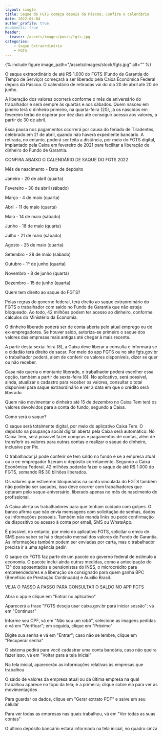 ```yaml
---
layout: single
title: Saque do FGTS começa depois da Páscoa; Confira o calendário
date: 2022-04-04
author_profile: true
#comments: true
header:
  teaser: /assets/images/posts/fgts.jpg
categories: 
    - Saque Extraordinário
    - FGTS
---
```


{% include figure image_path="/assets/images/stock/fgts.jpg" alt=""  %}

O saque extraordinário de até R$ 1.000 do FGTS (Fundo de Garantia do Tempo de Serviço) começará a ser liberado pela Caixa Econômica Federal depois da Páscoa. O calendário de retiradas vai do dia 20 de abril até 20 de junho.

A liberação dos valores ocorrerá conforme o mês de aniversário do trabalhador e será sempre às quartas e aos sábados. Quem nasceu em janeiro terá o dinheiro primeiro, na quarta-feira (20), já os nascidos em fevereiro terão de esperar por dez dias até conseguir acesso aos valores, a partir de 30 de abril.

Essa pausa nos pagamentos ocorrerá por causa do feriado de Tiradentes, celebrado em 21 de abril, quando não haverá expediente bancário. A retirada, no entanto, poderá ser feita a distância, por meio do FGTS digital, implantado pela Caixa em fevereiro de 2021 para facilitar a liberação de dinheiro do Fundo de Garantia.


CONFIRA ABAIXO O CALENDÁRIO DE SAQUE DO FGTS 2022

Mês de nascimento - Data de depósito

Janeiro - 20 de abril (quarta)

Fevereiro - 30 de abril (sábado)

Março - 4 de maio (quarta)

Abril - 11 de maio (quarta)

Maio - 14 de maio (sábado)

Junho - 18 de maio (quarta)

Julho - 21 de maio (sábado)

Agosto - 25 de maio (quarta)

Setembro - 28 de maio (sábado)

Outubro - 1º de junho (quarta)

Novembro - 8 de junho (quarta)

Dezembro - 15 de junho (quarta)

Quem tem direito ao saque do FGTS?


Pelas regras do governo federal, terá direito ao saque extraordinário do FGTS o trabalhador com saldo no Fundo de Garantia que não esteja bloqueado. Ao todo, 42 milhões podem ter acesso ao dinheiro, conforme cálculos do Ministério da Economia.

O dinheiro liberado poderá ser de conta aberta pelo atual emprego ou de ex-empregadores. Se houver saldo, autoriza-se primeiro o saque dos valores das empresas mais antigas até chegar à mais recente.

A partir desta sexta-feira (8), a Caixa deve liberar a consulta e informará se o cidadão terá direito de sacar. Por meio do app FGTS ou no site fgts.gov.br o trabalhador poderá, além de conferir os valores disponíveis, dizer se quer ou não receber.

Casa não queria o montante liberado, o trabalhador poderá escolher essa opção, também a partir de sexta-feira (8). No aplicativo, será possível, ainda, atualizar o cadastro para receber os valores, consultar o total disponível para saque extraordinário e ver a data em que o crédito será liberado.

Quem não movimentar o dinheiro até 15 de dezembro no Caixa Tem terá os valores devolvidos para a conta do fundo, segundo a Caixa.


Como será o saque?

O saque será totalmente digital, por meio do aplicativo Caixa Tem. O depósito na poupança social digital aberta pela Caixa será automático. No Caixa Tem, será possível fazer compras e pagamentos de contas, além de transferir os valores para outras contas e realizar o saque do dinheiro, inclusive por Pix.

O trabalhador já pode conferir se tem saldo no fundo e se a empresa atual ou o ex-empregador fizeram o depósito corretamente. Segundo a Caixa Econômica Federal, 42 milhões poderão fazer o saque de até R$ 1.000 do FGTS, somando R$ 30 bilhões liberados.

Os valores que estiverem bloqueados na conta vinculada do FGTS também não poderão ser sacados, isso deve ocorrer com trabalhadores que optaram pelo saque-aniversário, liberado apenas no mês de nascimento do profissional.

A Caixa alerta os trabalhadores para que tenham cuidado com golpes. O banco afirma que não envia mensagens com solicitação de senhas, dados ou informações pessoais. Também não manda links ou pede confirmação de dispositivo ou acesso à conta por email, SMS ou WhatsApp.

É possível, no entanto, por meio do aplicativo FGTS, solicitar o envio de SMS para saber se há o depósito mensal dos valores do Fundo de Garantia. As informações também podem ser enviadas por carta, mas o trabalhador precisa ir a uma agência pedir.

O saque do FGTS faz parte de um pacote do governo federal de estímulo à economia. O pacote inclui ainda outras medidas, como a antecipação do 13º dos aposentados e pensionistas do INSS, o microcrédito para empreendedores e a liberação de consignado para quem ganha BPC (Benefício de Prestação Continuada) e Auxílio Brasil.


VEJA O PASSO A PASSO PARA CONSULTAR O SALDO NO APP FGTS

Abra o app e clique em "Entrar no aplicativo"

Aparecerá a frase "FGTS deseja usar caixa.gov.br para iniciar sessão"; vá em "Continuar"

Informe seu CPF, vá em "Não sou um robô", selecione as imagens pedidas e vá em "Verificar"; em seguida, clique em "Próximo"

Digite sua senha e vá em "Entrar"; caso não se lembre, clique em "Recuperar senha"

O sistema pedirá para você cadastrar uma conta bancária, caso não queira fazer isso, vá em "Voltar para a tela inicial"

Na tela inicial, aparecerão as informações relativas às empresas que trabalhou

O saldo de valores da empresa atual ou da última empresa na qual trabalhou aparece no topo da tela; é a primeira; clique sobre ela para ver as movimentações

Para guardar os dados, clique em "Gerar extrato PDF" e salve em seu celular

Para ver todas as empresas nas quais trabalhou, vá em "Ver todas as suas contas"

O último depósito bancário estará informado na tela inicial, no quadro cinza